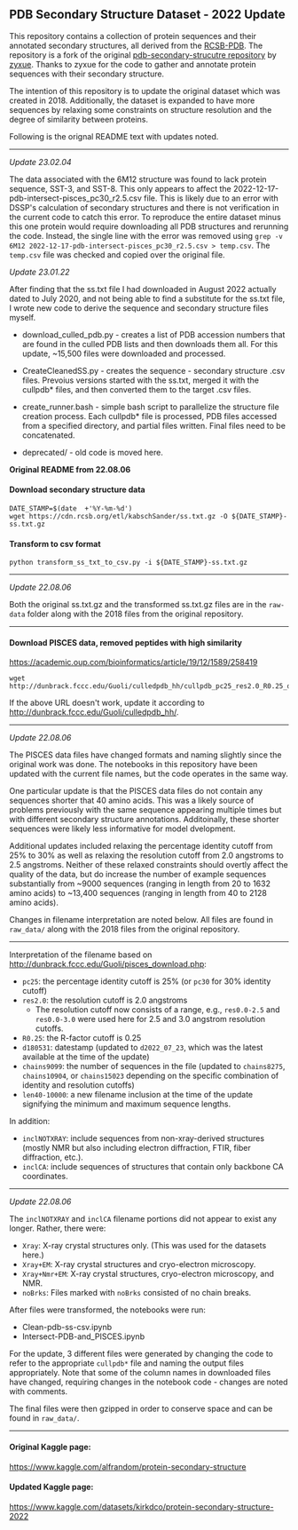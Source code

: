 ## PDB Secondary Structure Dataset - 2022 Update

This repository contains a collection of protein sequences and their annotated secondary structures, all derived from the [RCSB-PDB](https://www.rcsb.org/).  The repository is a fork of the original [pdb-secondary-strucutre repository](https://github.com/zyxue/pdb-secondary-structure) by [zyxue](https://github.com/zyxue).  Thanks to zyxue for the code to gather and annotate protein sequences with their secondary structure.

The intention of this repository is to update the original dataset which was created in 2018.  Additionally, the dataset is expanded to have more sequences by relaxing some constraints on structure resolution and the degree of similarity between proteins.

Following is the orignal README text with updates noted.

----

*Update 23.02.04*

The data associated with the 6M12 structure was found to lack protein sequence, SST-3, and SST-8.  This only appears to affect the 2022-12-17-pdb-intersect-pisces_pc30_r2.5.csv file.  This is likely due to an error with DSSP's calculation of secondary structures and there is not verification in the current code to catch this error.  To reproduce the entire dataset minus this one protein would require downloading all PDB structures and rerunning the code.  Instead, the single line with the error was removed using `grep -v 6M12 2022-12-17-pdb-intersect-pisces_pc30_r2.5.csv > temp.csv`.  The `temp.csv` file was checked and copied over the original file.

*Update 23.01.22*

After finding that the ss.txt file I had downloaded in August 2022 actually dated to July 2020, and not being able to find a substitute for the ss.txt file, I wrote new code to derive the sequence and secondary structure files myself.

* download_culled_pdb.py - creates a list of PDB accession numbers that are found in the culled PDB lists and then downloads them all.  For this update, ~15,500 files were downloaded and processed.

* CreateCleanedSS.py - creates the sequence - secondary structure .csv files.  Prevoius versions started with the ss.txt, merged it with the cullpdb* files, and then converted them to the target .csv files.

* create_runner.bash - simple bash script to parallelize the structure file creation process.  Each cullpdb* file is processed, PDB files accessed from a specified directory, and partial files written.  Final files need to be concatenated.

* deprecated/ - old code is moved here.

**Original README from 22.08.06**

#### Download secondary structure data

```
DATE_STAMP=$(date  +'%Y-%m-%d')
wget https://cdn.rcsb.org/etl/kabschSander/ss.txt.gz -O ${DATE_STAMP}-ss.txt.gz
```

#### Transform to csv format
```
python transform_ss_txt_to_csv.py -i ${DATE_STAMP}-ss.txt.gz
```
---
*Update 22.08.06*

Both the original ss.txt.gz and the transformed ss.txt.gz files are in the `raw-data` folder along with the 2018 files from the original repository.

---

#### Download PISCES data, removed peptides with high similarity

https://academic.oup.com/bioinformatics/article/19/12/1589/258419

```
wget http://dunbrack.fccc.edu/Guoli/culledpdb_hh/cullpdb_pc25_res2.0_R0.25_d180531_chains9099.gz
```

If the above URL doesn't work, update it according to http://dunbrack.fccc.edu/Guoli/culledpdb_hh/.

---
*Update 22.08.06*

The PISCES data files have changed formats and naming slightly since the original work was done.  The notebooks in this repository have been updated with the current file names, but the code operates in the same way.

One particular update is that the PISCES data files do not contain any sequences shorter that 40 amino acids.  This was a likely source of problems previously with the same sequence appearing multiple times but with different secondary structure annotations.  Additoinally, these shorter sequences were likely less informative for model dvelopment.

Additional updates included relaxing the percentage identity cutoff from 25% to 30% as well as relaxing the resolution cutoff from 2.0 angstroms to 2.5 angstroms.  Neither of these relaxed constraints should overtly affect the quality of the data, but do increase the number of example sequences substantially from ~9000 sequences (ranging in length from 20 to 1632 amino acids) to ~13,400 sequences (ranging in length from 40 to 2128 amino acids).

Changes in filename interpretation are noted below.  All files are found in `raw_data/` along with the 2018 files from the original repository.

---

Interpretation of the filename based on http://dunbrack.fccc.edu/Guoli/pisces_download.php: 

* `pc25`:  the percentage identity cutoff is 25%  (or `pc30` for 30% identity cutoff)
* `res2.0`: the resolution cutoff is 2.0 angstroms
   *  The resolution cutoff now consists of a range, e.g., `res0.0-2.5` and `res0.0-3.0` were used here for 2.5 and 3.0 angstrom resolution cutoffs.
* `R0.25`: the R-factor cutoff is 0.25
* `d180531`: datestamp (updated to `d2022_07_23`, which was the latest available at the time of the update)
* `chains9099`: the number of sequences in the file (updated to `chains8275`, `chains10904`, or `chains15023` depending on the specific combination of identity and resolution cutoffs)
* `len40-10000`: a new filename inclusion at the time of the update signifying the minimum and maximum sequence lengths. 

In addition:

* `inclNOTXRAY`: include sequences from non-xray-derived structures (mostly NMR but also including electron diffraction, FTIR, fiber diffraction, etc.). 
* `inclCA`: include sequences of structures that contain only backbone CA coordinates.

---

*Update 22.08.06*

The `inclNOTXRAY` and `inclCA` filename portions did not appear to exist any longer.  Rather, there were:

* `Xray`: X-ray crystal structures only. (This was used for the datasets here.)
* `Xray+EM`: X-ray crystal structures and cryo-electron microscopy.
* `Xray+Nmr+EM`: X-ray crystal structures, cryo-electron microscopy, and NMR.
* `noBrks`: Files marked with `noBrks` consisted of no chain breaks.

After files were transformed, the notebooks were run:
* Clean-pdb-ss-csv.ipynb
* Intersect-PDB-and_PISCES.ipynb

For the update, 3 different files were generated by changing the code to refer to the appropriate `cullpdb*` file and naming the output files appropriately.  Note that some of the column names in downloaded files have changed, requiring changes in the notebook code - changes are noted with comments.

The final files were then gzipped in order to conserve space and can be found in `raw_data/`.

---

#### Original Kaggle page:

https://www.kaggle.com/alfrandom/protein-secondary-structure

#### Updated Kaggle page:

https://www.kaggle.com/datasets/kirkdco/protein-secondary-structure-2022
